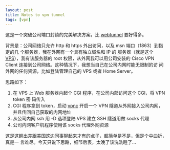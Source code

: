 ```yaml
---
layout: post
title: Notes to vpn tunnel
tags: [vpn]
---
```


这是一个突破公司端口封锁的完美解决方案，比
[webtunnel](/2009/04/webtunnel.html) 要好得多。

背景是：公司网络只允许 http 和 https 外出访问，以及 msn 端口（1863）到指定的几
个服务器，我在外网有一个具有独立域名和 IP 的 服务器（就是这个
[VPS](/tags.html#vps-ref)），我有该服务器的 root 权限，从外网我可以用公司安装的
Cisco VPN Client 连接到公司网络。这种情况下，我想当自己在公司内网时能无限制的访
问外网的任何资源，比如登陆管理自己的 VPS 或者 Home Server。

思路如下：

1. 在 VPS 上 Web 服务器内起个 CGI 程序，在公司内部访问这个 CGI，将 VPN token 密
   码传入
2. CGI 程序拿到 token，启动 [vpnc](http://www.unix-ag.uni-kl.de/~massar/vpnc/)
   开启一个 VPN 隧道从外网接入公司内网，并且传回自己获取的内网地址
3. 从公司内网 ssh 用 -D 选项登陆 VPS 建立 SSH 隧道用做 socks 代理
4. 公司内网客户机程序使用该 socks 代理外网资源

这是这趟出差跟美国这边同事聊起来才有的点子，超简单是不是，但是个中曲折，真是一
言难尽。今天只说下思路，细节后表，太晚了该洗洗睡了...
